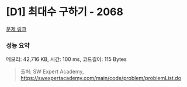 # [D1] 최대수 구하기 - 2068 

[문제 링크](https://swexpertacademy.com/main/code/problem/problemDetail.do?contestProbId=AV5QQhbqA4QDFAUq) 

### 성능 요약

메모리: 42,716 KB, 시간: 100 ms, 코드길이: 115 Bytes



> 출처: SW Expert Academy, https://swexpertacademy.com/main/code/problem/problemList.do